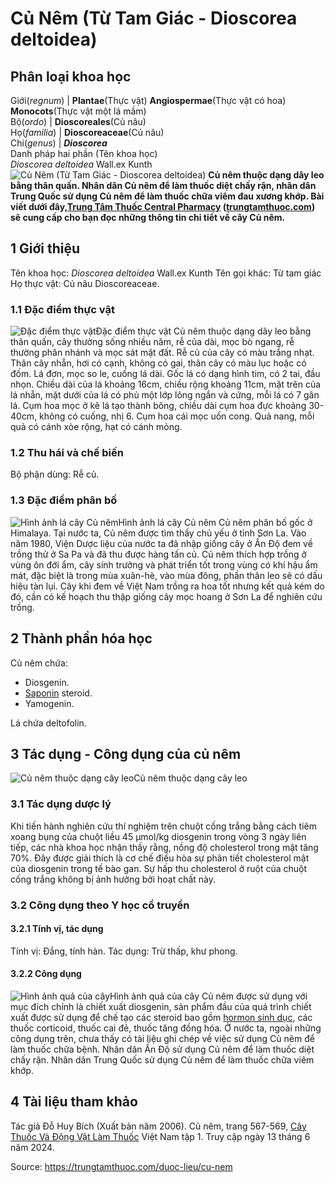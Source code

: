 # Củ Nêm (Từ Tam Giác - Dioscorea deltoidea)

Phân loại khoa học  
---  
Giới(_regnum_) |  **Plantae**(Thực vật) **Angiospermae**(Thực vật có hoa) **Monocots**(Thực vật một lá mầm)  
Bộ(_ordo_) | **Dioscoreales**(Củ nâu)  
Họ(_familia_) | **Dioscoreaceae**(Củ nâu)  
Chi(_genus_) | **_Dioscorea_**  
Danh pháp hai phần (Tên khoa học)  
_Dioscorea deltoidea_ Wall.ex Kunth  
![Củ Nêm \(Từ Tam Giác - Dioscorea deltoidea\)](https://trungtamthuoc.com/images/others/cu-nem-7048.jpg)
**Củ nêm thuộc dạng dây leo bằng thân quấn. Nhân dân Củ nêm để làm thuốc diệt chấy rận, nhân dân Trung Quốc sử dụng Củ nêm để làm thuốc chữa viêm đau xương khớp. Bài viết dưới đây,[Trung Tâm Thuốc Central Pharmacy](https://trungtamthuoc.com/ "Trung Tâm Thuốc Central Pharmacy") ([trungtamthuoc.com](https://trungtamthuoc.com/ "trungtamthuoc.com")) sẽ cung cấp cho bạn đọc những thông tin chi tiết về cây Củ nêm.**
##  1 Giới thiệu
Tên khoa học: _Dioscorea deltoidea_ Wall.ex Kunth
Tên gọi khác: Từ tam giác
Họ thực vật: Củ nâu Dioscoreaceae.
### 1.1 Đặc điểm thực vật
![Đặc điểm thực vật](https://trungtamthuoc.com/images/item/cu-nem-0.jpg)Đặc điểm thực vật
Củ nêm thuộc dạng dây leo bằng thân quấn, cây thường sống nhiều năm, rễ của dài, mọc bò ngang, rễ thường phân nhánh và mọc sát mặt đất. Rễ củ của cây có màu trắng nhạt.
Thân cây nhẵn, hơi có cạnh, không có gai, thân cây có màu lục hoặc có đốm.
Lá đơn, mọc so le, cuống lá dài. Gốc lá có dạng hình tim, có 2 tai, đầu nhọn. Chiều dài của lá khoảng 16cm, chiều rộng khoảng 11cm, mặt trên của lá nhẵn, mặt dưới của lá có phủ một lớp lông ngắn và cứng, mỗi lá có 7 gân lá.
Cụm hoa mọc ở kẽ lá tạo thành bông, chiều dài cụm hoa đực khoảng 30-40cm, không có cuống, nhị 6. Cụm hoa cái mọc uốn cong.
Quả nang, mỗi quả có cánh xòe rộng, hạt có cánh mỏng.
### 1.2 Thu hái và chế biến
Bộ phận dùng: Rễ củ.
### 1.3 Đặc điểm phân bố
![Hình ảnh lá cây Củ nêm](https://trungtamthuoc.com/images/item/cu-nem-1.jpg)Hình ảnh lá cây Củ nêm
Củ nêm phân bố gốc ở Himalaya.
Tại nước ta, Củ nêm được tìm thấy chủ yếu ở tỉnh Sơn La. Vào năm 1980, Viện Dược liệu của nước ta đã nhập giống cây ở Ấn Độ đem về trồng thử ở Sa Pa và đã thu được hàng tấn củ.
Củ nêm thích hợp trồng ở vùng ôn đới ẩm, cây sinh trưởng và phát triển tốt trong vùng có khí hậu ẩm mát, đặc biệt là trong mùa xuân-hè, vào mùa đông, phần thân leo sẽ có dấu hiệu tàn lụi.
Cây khi đem về Việt Nam trồng ra hoa tốt nhưng kết quả kém do đó, cần có kế hoạch thu thập giống cây mọc hoang ở Sơn La để nghiên cứu trồng.
##  2 Thành phần hóa học
Củ nêm chứa:
  * Diosgenin.
  * [Saponin](https://trungtamthuoc.com/hoat-chat/saponin "Saponin") steroid.
  * Yamogenin.


Lá chứa deltofolin.
##  3 Tác dụng - Công dụng của củ nêm
![Củ nêm thuộc dạng cây leo](https://trungtamthuoc.com/images/item/cu-nem-2.jpg)Củ nêm thuộc dạng cây leo
### 3.1 Tác dụng dược lý
Khi tiến hành nghiên cứu thí nghiệm trên chuột cống trắng bằng cách tiêm xoang bụng của chuột liều 45 µmol/kg diosgenin trong vòng 3 ngày liên tiếp, các nhà khoa học nhận thấy rằng, nồng độ cholesterol trong mật tăng 70%. Đây được giải thích là cơ chế điều hòa sự phân tiết cholesterol mật của diosgenin trong tế bào gan. Sự hấp thu cholesterol ở ruột của chuột cống trắng không bị ảnh hưởng bởi hoạt chất này.
### 3.2 Công dụng theo Y học cổ truyền
#### 3.2.1 Tính vị, tác dụng
Tính vị: Đắng, tính hàn.
Tác dụng: Trừ thấp, khư phong.
#### 3.2.2 Công dụng
![Hình ảnh quả của cây](https://trungtamthuoc.com/images/item/cu-nem-3.jpg)Hình ảnh quả của cây
Củ nêm được sử dụng với mục đích chính là chiết xuất diosgenin, sản phẩm đầu của quá trình chiết xuất được sử dụng để chế tạo các steroid bao gồm [hormon sinh dục](https://trungtamthuoc.com/bai-viet/duoc-ly-hormon-sinh-duc-nam-nu-va-thuoc-tranh-thai "hormon sinh dục"), các thuốc corticoid, thuốc cai đẻ, thuốc tăng đồng hóa.
Ở nước ta, ngoài những công dụng trên, chưa thấy có tài liệu ghi chép về việc sử dụng Củ nêm để làm thuốc chữa bệnh.
Nhân dân Ấn Độ sử dụng Củ nêm để làm thuốc diệt chấy rận.
Nhân dân Trung Quốc sử dụng Củ nêm để làm thuốc chữa viêm khớp.
##  4 Tài liệu tham khảo
Tác giả Đỗ Huy Bích (Xuất bản năm 2006). Củ nêm, trang 567-569, [Cây Thuốc Và Động Vật Làm Thuốc](https://trungtamthuoc.com/bai-viet/doc-online-va-tai-mien-phi-pdf-sach-cay-thuoc-va-dong-vat-lam-thuoc-o-viet-nam "Cây Thuốc Và Động Vật Làm Thuốc") Việt Nam tập 1. Truy cập ngày 13 tháng 6 năm 2024.


Source: https://trungtamthuoc.com/duoc-lieu/cu-nem